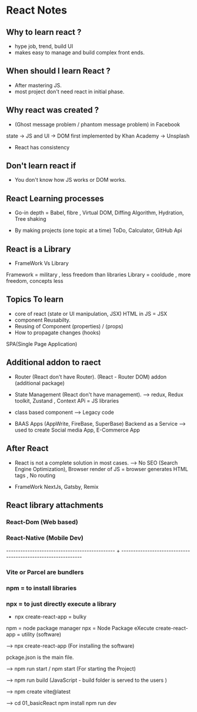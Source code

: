 # React Notes 

## Why to learn react ?
- hype job, trend, build UI
- makes easy to manage and build complex front ends.

## When should I learn React ?
- After mastering JS.
- most project don't need react in initial phase.

## Why react was created ?
- (Ghost message problem / phantom message problem) in Facebook


state -> JS  and   UI -> DOM 
first implemented by Khan Academy -> Unsplash 
- React has consistency


## Don't learn react if 
- You don't know how JS works or DOM works.

## React Learning processes 
- Go-in depth = Babel, fibre , Virtual DOM, Diffing Algorithm, Hydration, Tree shaking

- By making projects (one topic at a time)
ToDo, Calculator, GitHub Api


## React is a Library 
- FrameWork Vs Library 

Framework = military , less freedom than libraries
Library = cooldude , more freedom, concepts less 

## Topics To learn 
- core of react (state or UI manipulation, JSX)
HTML in JS = JSX
- component Reusabilty.
- Reusing of Component (properties) / (props)
- How to propagate changes (hooks)

SPA(Single Page Application)

## Additional addon to raect 
- Router (React don't have Router).    (React - Router DOM) addon (additional package)

- State Management (React don't have management).
--> redux, Redux toolkit, Zustand , Context APi  = JS libraries

- class based component
--> Legacy code 

- BAAS Apps (AppWrite, FireBase, SuperBase)
Backend as a Service 
--> used to create Social media App, E-Commerce App


## After React
- React is not a complete solution in most cases.
--> No SEO (Search Engine Optimization), Browser render of JS = browser generates HTML tags , No routing 

- FrameWork
NextJs, Gatsby, Remix 


## React library attachments 
### React-Dom (Web based)
### React-Native (Mobile Dev)

---------------------------------------------- + -------------------------------------------------------------


### Vite or Parcel are bundlers



### npm = to install libraries 
### npx = to just directly execute a library 



- npx create-react-app = bulky


npm = node package manager 
npx = Node Package eXecute 
create-react-app = utility (software)

--> npx create-react-app	(For installing the software)

pckage.json is the main file.

--> npm run start / npm start	(For starting the Project)

--> npm run build	(JavaScript - build folder is served to the users )






--> npm create vite@latest

--> cd 01_basicReact
  npm install
  npm run dev



<!-- ReactDOM = Virtual DOM -->

